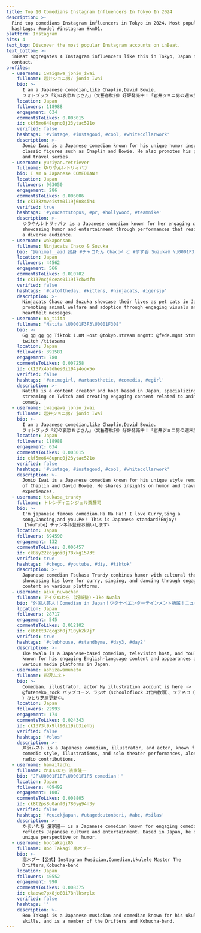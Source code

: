 ```yaml
---
title: Top 10 Comedians Instagram Influencers In Tokyo In 2024
description: >-
  Find top comedians Instagram influencers in Tokyo in 2024. Most popular
  hashtags: #model #instagram #km01.
platform: Instagram
hits: 4
text_top: Discover the most popular Instagram accounts on inBeat.
text_bottom: >-
  inBeat aggregates 4 Instagram influencers like this in Tokyo, Japan for you to
  contact.
profiles:
  - username: iwaigawa_jonio_iwai
    fullname: 岩井ジョニ男/ jonio Iwai
    bio: >-
      I am a Japanese comedian,like Chaplin,David Bowie.
      フォトブック「幻の哀愁おじさん」（文藝春秋刊）好評発売中！「岩井ジョニ男の週末旅スタ！」などお仕事の問い合わせは浅井企画イワイガワ担当・崎山まで☎︎03(3443)5751
    location: Japan
    followers: 118988
    engagement: 634
    commentsToLikes: 0.003015
    id: ckf5mo648upnq0j23ytac521o
    verified: false
    hashtags: '#vintage, #instagood, #cool, #whitecollarwork'
    description: >-
      Jonio Iwai is a Japanese comedian known for his unique humor inspired by
      classic figures such as Chaplin and Bowie. He also promotes his photo book
      and travel series.
  - username: yuriyan.retriever
    fullname: ゆりやんレトリィバァ
    bio: I am a Japanese COMEDIAN！
    location: Japan
    followers: 963050
    engagement: 286
    commentsToLikes: 0.006006
    id: ck138zmveistm0i19j6n84ih4
    verified: true
    hashtags: '#youcantstopus, #pr, #hollywood, #teamnike'
    description: >-
      ゆりやんレトリィバァ is a Japanese comedian known for her engaging content,
      showcasing humor and entertainment through performances that resonate with
      a diverse audience.
  - username: wakaponsan
    fullname: Ninjacats Chaco & Suzuka
    bio: "@animal__aid 出身 #チャコたん Chaco♂ と #すず香 Suzuka♀ \U0001F338温かいお言葉ありがとうございます。 お返事出来ず申し訳ないです。コメは最新picにお願いします\U0001F64F通知流れの為、過去写真へのコメは気付きません\U0001F622#adoptdontshop #ninjacat"
    location: Japan
    followers: 44562
    engagement: 566
    commentsToLikes: 0.010702
    id: ck137ncj6ceas0i19i7cbwdfm
    verified: false
    hashtags: '#catoftheday, #kittens, #ninjacats, #igersjp'
    description: >-
      Ninjacats Chaco and Suzuka showcase their lives as pet cats in Japan,
      promoting animal welfare and adoption through engaging visuals and
      heartfelt messages.
  - username: na_tiita
    fullname: "Natita \U0001F3F3️‍\U0001F308"
    bio: >-
      Gg gg gg gg Tiktok 1.8M Host @tokyo.stream mngmt: @fede.mgmt Streamer en
      twitch /titasama
    location: Japan
    followers: 391581
    engagement: 780
    commentsToLikes: 0.007258
    id: ck137x4btdhes0i194j4oox5o
    verified: false
    hashtags: '#animegirl, #artaesthetic, #comedia, #egirl'
    description: >-
      Natita is a content creator and host based in Japan, specializing in
      streaming on Twitch and creating engaging content related to anime and
      comedy.
  - username: iwaigawa_jonio_iwai
    fullname: 岩井ジョニ男/ jonio Iwai
    bio: >-
      I am a Japanese comedian,like Chaplin,David Bowie.
      フォトブック「幻の哀愁おじさん」（文藝春秋刊）好評発売中！「岩井ジョニ男の週末旅スタ！」などお仕事の問い合わせは浅井企画イワイガワ担当・崎山まで☎︎03(3443)5751
    location: Japan
    followers: 118988
    engagement: 634
    commentsToLikes: 0.003015
    id: ckf5mo648upnq0j23ytac521o
    verified: false
    hashtags: '#vintage, #instagood, #cool, #whitecollarwork'
    description: >-
      Jonio Iwai is a Japanese comedian known for his unique style reminiscent
      of Chaplin and David Bowie. He shares insights on humor and travel
      experiences.
  - username: tsukasa_trandy
    fullname: トレンディエンジェル斎藤司
    bio: >-
      I'm japanese famous comedian.Ha Ha Ha!! I love Curry,Sing a
      song,Dancing,and you.Pe！ This is Japanese standard!Enjoy!
      【YouTube】チャンネル登録お願いします⬇️
    location: Japan
    followers: 694590
    engagement: 132
    commentsToLikes: 0.006457
    id: ck8sy22zojgoi0j78xkg1573t
    verified: true
    hashtags: '#chego, #youtube, #diy, #tiktok'
    description: >-
      Japanese comedian Tsukasa Trandy combines humor with cultural themes,
      showcasing his love for curry, singing, and dancing through engaging
      content on various platforms.
  - username: aiku_nuwachan
    fullname: アイクぬわら (超新塾)・Ike Nwala
    bio: "外国人芸人！Comedian in Japan！ワタナベエンターテインメント所属！ニューヨーク生まれシアトル育ち\U0001F354テレ東『おはスタ』MC\U0001F354NHKラジオ『基礎英語0』\U0001F354日テレ『突破ファイル』アメリカンポリス\U0001F354フジテレビ『Love music』\U0001F354YouTube『超新塾ちゃんねる』『矢作とアイクの英会話』"
    location: Japan
    followers: 28717
    engagement: 545
    commentsToLikes: 0.012102
    id: ck6ttt37qcg3h0j710yb2k7j7
    verified: true
    hashtags: '#clubhouse, #standbyme, #day3, #day2'
    description: >-
      Ike Nwala is a Japanese-based comedian, television host, and YouTuber,
      known for his engaging English-language content and appearances across
      various media platforms in Japan.
  - username: ashizawamuneto
    fullname: 芦沢ムネト
    bio: >-
      Comedian, illustrator, actor My illustration account is here ->
      @futeneko_rock パップコーン、ラジオ（schooloflock 3代目教頭）、フテネコ（@futeneko_rock
      ）ひとり芝居更新中。
    location: Japan
    followers: 22993
    engagement: 174
    commentsToLikes: 0.024343
    id: ck1373l9x9ll90i19ib3iehbj
    verified: false
    hashtags: '#olos'
    description: >-
      芦沢ムネト is a Japanese comedian, illustrator, and actor, known for his unique
      comedic style, illustrations, and solo theater performances, along with
      radio contributions.
  - username: hamaitachi
    fullname: かまいたち 濱家隆一
    bio: "JP\U0001F1EF\U0001F1F5 comedian！"
    location: Japan
    followers: 409492
    engagement: 1007
    commentsToLikes: 0.008805
    id: ck8t2ps8u0anf0j780yg94n3y
    verified: false
    hashtags: '#quickjapan, #utagedoutonbori, #abc, #silas'
    description: >-
      かまいたち 濱家隆一 is a Japanese comedian known for engaging comedic content that
      reflects Japanese culture and entertainment. Based in Japan, he offers a
      unique perspective on humor.
  - username: bootakagi85
    fullname: Boo Takagi 高木ブー
    bio: >-
      高木ブー【公式】Instagram Musician,Comedian,Ukulele Master The
      Drifters,Kobucha-band
    location: Japan
    followers: 40552
    engagement: 990
    commentsToLikes: 0.008375
    id: ckaowe7px8jo80i78nlksrplx
    verified: false
    hashtags: ''
    description: >-
      Boo Takagi is a Japanese musician and comedian known for his ukulele
      skills, and is a member of the Drifters and Kobucha-band.
---
```


